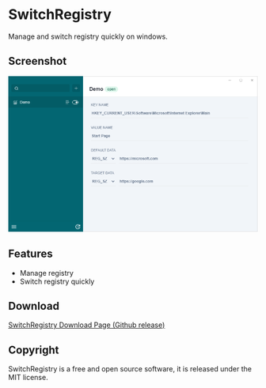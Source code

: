 # SwitchRegistry

Manage and switch registry quickly on windows.

## Screenshot

![](screenshot.png)

## Features

- Manage registry
- Switch registry quickly

## Download

[SwitchRegistry Download Page (Github release)](https://github.com/Fuxy526/switch-registry/releases)

## Copyright
SwitchRegistry is a free and open source software, it is released under the MIT license.
